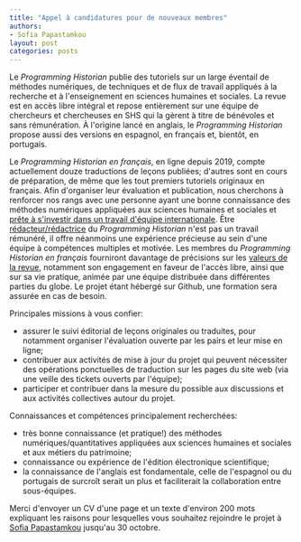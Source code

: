 ```yaml
---
title: "Appel à candidatures pour de nouveaux membres"
authors:
- Sofia Papastamkou
layout: post
categories: posts
---
```


Le _Programming Historian_ publie des tutoriels sur un large éventail de méthodes numériques, de techniques et de flux de travail appliqués à la recherche et à l'enseignement en sciences humaines et sociales. La revue est en accès libre intégral et repose entièrement sur une équipe de chercheurs et chercheuses en SHS qui la gèrent à titre de bénévoles et sans rémunération. À l'origine lancé en anglais, le _Programming Historian_ propose aussi des versions en espagnol, en français et, bientôt, en portugais.  

Le _Programming Historian en français_, en ligne depuis 2019, compte actuellement douze traductions de leçons publiées; d'autres sont en cours de préparation, de même que les tout premiers tutoriels originaux en français. Afin d'organiser leur évaluation et publication, nous cherchons à renforcer nos rangs avec une personne ayant une bonne connaissance des méthodes numériques appliquées aux sciences humaines et sociales et [prête à s'investir dans un travail d'équipe internationale](https://github.com/programminghistorian/jekyll/wiki/Privileges-and-Responsibilities-of-Membership). Être [rédacteur/rédactrice](/fr/consignes-redacteurs) du _Programming Historian_ n'est pas un travail rémunéré, il offre néanmoins une expérience précieuse au sein d'une équipe à compétences multiples et motivée. Les membres du _Programming Historian en français_ fourniront davantage de précisions sur les [valeurs de la revue](/fr/apropos), notamment son engagement en faveur de l'accès libre, ainsi que sur sa vie pratique, animée par une équipe distribuée dans différentes parties du globe. Le projet étant hébergé sur Github, une formation sera assurée en cas de besoin. 

Principales missions à vous confier:
- assurer le suivi éditorial de leçons originales ou traduites, pour notamment organiser l'évaluation ouverte par les pairs et leur mise en ligne;
- contribuer aux activités de mise à jour du projet qui peuvent nécessiter des opérations ponctuelles de traduction sur les pages du site web (via une veille des tickets ouverts par l'équipe);
- participer et contribuer dans la mesure du possible aux discussions et aux activités collectives autour du projet.

Connaissances et compétences principalement recherchées:
- très bonne connaissance (et pratique!) des méthodes numériques/quantitatives appliquées aux sciences humaines et sociales et aux métiers du patrimoine;
- connaissance ou expérience de l'édition électronique scientifique;    
- la connaissance de l'anglais est fondamentale, celle de l'espagnol ou du portugais de surcroît serait un plus et faciliterait la collaboration entre sous-équipes. 

Merci d'envoyer un CV d'une page et un texte d'environ 200 mots expliquant les raisons pour lesquelles vous souhaitez rejoindre le projet à <a href="mailto:sofia.papastamkou@gmail.com">Sofia Papastamkou</a> jusqu'au 30 octobre. 
 
